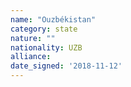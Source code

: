 ```yaml
---
name: "Ouzbékistan"
category: state
nature: ""
nationality: UZB
alliance: 
date_signed: '2018-11-12'
---
```

    
